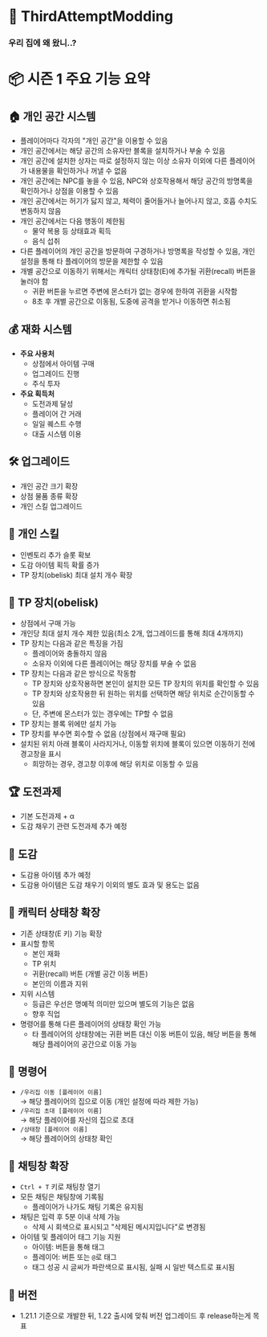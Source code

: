 # 🏡 ThirdAttemptModding

### 우리 집에 왜 왔니..?

# 📦 시즌 1 주요 기능 요약

## 🏠  개인 공간 시스템
- 플레이어마다 각자의 "개인 공간"을 이용할 수 있음
- 개인 공간에서는 해당 공간의 소유자만 블록을 설치하거나 부술 수 있음
- 개인 공간에 설치한 상자는 따로 설정하지 않는 이상 소유자 이외에 다른 플레이어가 내용물을 확인하거나 꺼낼 수 없음
- 개인 공간에는 NPC를 놓을 수 있음, NPC와 상호작용해서 해당 공간의 방명록을 확인하거나 상점을 이용할 수 있음
- 개인 공간에서는 허기가 닳지 않고, 체력이 줄어들거나 늘어나지 않고, 호흡 수치도 변동하지 않음
- 개인 공간에서는 다음 행동이 제한됨
  - 물약 복용 등 상태효과 획득
  - 음식 섭취
- 다른 플레이어의 개인 공간을 방문하여 구경하거나 방명록을 작성할 수 있음, 개인 설정을 통해 타 플레이어의 방문을 제한할 수 있음
- 개별 공간으로 이동하기 위해서는 캐릭터 상태창(E)에 추가될 귀환(recall) 버튼을 눌러야 함
  - 귀환 버튼을 누르면 주변에 몬스터가 없는 경우에 한하여 귀환을 시작함
  - 8초 후 개별 공간으로 이동됨, 도중에 공격을 받거나 이동하면 취소됨

## 💰 재화 시스템
- **주요 사용처**
  - 상점에서 아이템 구매
  - 업그레이드 진행
  - 주식 투자
- **주요 획득처**
  - 도전과제 달성
  - 플레이어 간 거래
  - 일일 퀘스트 수행
  - 대출 시스템 이용

## 🛠️ 업그레이드
- 개인 공간 크기 확장
- 상점 물품 종류 확장
- 개인 스킬 업그레이드

## 🧠 개인 스킬
- 인벤토리 추가 슬롯 확보
- 도감 아이템 획득 확률 증가
- TP 장치(obelisk) 최대 설치 개수 확장

## 📍 TP 장치(obelisk)
- 상점에서 구매 가능
- 개인당 최대 설치 개수 제한 있음(최소 2개, 업그레이드를 통해 최대 4개까지)
- TP 장치는 다음과 같은 특징을 가짐
  - 플레이어와 충돌하지 않음
  - 소유자 이외에 다른 플레이어는 해당 장치를 부술 수 없음
- TP 장치는 다음과 같은 방식으로 작동함
  - TP 장치와 상호작용하면 본인이 설치한 모든 TP 장치의 위치를 확인할 수 있음
  - TP 장치와 상호작용한 뒤 원하는 위치를 선택하면 해당 위치로 순간이동할 수 있음
  - 단, 주변에 몬스터가 있는 경우에는 TP할 수 없음
- TP 장치는 블록 위에만 설치 가능
- TP 장치를 부수면 회수할 수 없음 (상점에서 재구매 필요)
- 설치된 위치 아래 블록이 사라지거나, 이동할 위치에 블록이 있으면 이동하기 전에 경고창을 표시
  - 희망하는 경우, 경고창 이후에 해당 위치로 이동할 수 있음

## 🏆 도전과제
- 기본 도전과제 + α
- 도감 채우기 관련 도전과제 추가 예정

## 📖 도감
- 도감용 아이템 추가 예정
- 도감용 아이템은 도감 채우기 이외의 별도 효과 및 용도는 없음

## 👤 캐릭터 상태창 확장
- 기존 상태창(E 키) 기능 확장
- 표시할 항목
  - 본인 재화
  - TP 위치
  - 귀환(recall) 버튼 (개별 공간 이동 버튼)
  - 본인의 이름과 지위
- 지위 시스템
  - 등급은 우선은 명예적 의미만 있으며 별도의 기능은 없음
  - 향후 직업
- 명령어를 통해 다른 플레이어의 상태창 확인 가능
  - 타 플레이어의 상태창에는 귀환 버튼 대신 이동 버튼이 있음, 해당 버튼을 통해 해당 플레이어의 공간으로 이동 가능

## 💬 명령어
- `/우리집 이동 [플레이어 이름]`  
  → 해당 플레이어의 집으로 이동 (개인 설정에 따라 제한 가능)
- `/우리집 초대 [플레이어 이름]`  
  → 해당 플레이어를 자신의 집으로 초대
- `/상태창 [플레이어 이름]`  
  → 해당 플레이어의 상태창 확인

## 💬 채팅창 확장
- `Ctrl + T` 키로 채팅창 열기
- 모든 채팅은 채팅창에 기록됨
  - 플레이어가 나가도 채팅 기록은 유지됨
- 채팅은 입력 후 5분 이내 삭제 가능
  - 삭제 시 회색으로 표시되고 "삭제된 메시지입니다"로 변경됨
- 아이템 및 플레이어 태그 기능 지원
  - 아이템: 버튼을 통해 태그
  - 플레이어: 버튼 또는 `@`로 태그
  - 태그 성공 시 글씨가 파란색으로 표시됨, 실패 시 일반 텍스트로 표시됨

## 🧭 버전
- 1.21.1 기준으로 개발한 뒤, 1.22 출시에 맞춰 버전 업그레이드 후 release하는게 목표
